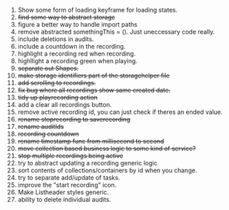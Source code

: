 1. Show some form of loading keyframe for loading states.
2. ~~find some way to abstract storage~~
3. figure a better way to handle import paths
4. remove abstracted somethingThis = (). Just uneccessary code really.
5. include deletions in audits.
6. include a countdown in the recording.
7. highlight a recording red when recording.
8. highllight a recording green when playing.
9. ~~separate out Shapes.~~
10. ~~make storage identifiers part of the storagehelper file~~
11. ~~add scrolling to recordings.~~
12. ~~fix bug where all recordings show same created date.~~
13. ~~tidy up playrecording action~~
14. add a clear all recordings button.
15. remove active recording id, you can just check if theres an ended value.
16. ~~rename stoprecording to saverecording~~
17. ~~rename auditIds~~
18. ~~recording countdown~~
19. ~~rename timestamp func from millisecond to second~~
20. ~~move collection based business logic to some kind of service?~~
21. ~~stop multiple recordings being active~~
22. try to abstract updating a recording generic logic
23. sort contents of collections/containers by id when you change.
24. try to separate add/update of tasks.
25. improve the "start recording" icon.
26. Make Listheader styles generic.
27. ability to delete individual audits.